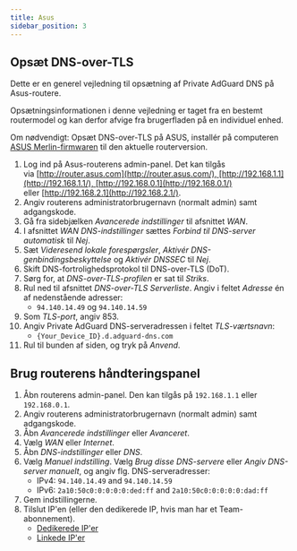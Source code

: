 ```yaml
---
title: Asus
sidebar_position: 3
---
```


## Opsæt DNS-over-TLS

Dette er en generel vejledning til opsætning af Private AdGuard DNS på Asus-routere.

Opsætningsinformationen i denne vejledning er taget fra en bestemt routermodel og kan derfor afvige fra brugerfladen på en individuel enhed.

Om nødvendigt: Opsæt DNS-over-TLS på ASUS, installér på computeren [ASUS Merlin-firmwaren](https://www.asuswrt-merlin.net/download) til den aktuelle routerversion.

1. Log ind på Asus-routerens admin-panel. Det kan tilgås via [http://router.asus.com](http://router.asus.com/), [http://192.168.1.1](http://192.168.1.1/), [http://192.168.0.1](http://192.168.0.1/) eller [http://192.168.2.1](http://192.168.2.1/).
2. Angiv routerens administratorbrugernavn (normalt admin) samt adgangskode.
3. Gå fra sidebjælken _Avancerede indstillinger_ til afsnittet _WAN_.
4. I afsnittet _WAN DNS-indstillinger_ sættes _Forbind til DNS-server automatisk_ til _Nej_.
5. Sæt _Videresend lokale forespørgsler_, _Aktivér DNS-genbindingsbeskyttelse_ og _Aktivér DNSSEC_ til _Nej_.
6. Skift DNS-fortrolighedsprotokol til DNS-over-TLS (DoT).
7. Sørg for, at _DNS-over-TLS-profilen_ er sat til _Striks_.
8. Rul ned til afsnittet _DNS-over-TLS Serverliste_. Angiv i feltet _Adresse_ én af nedenstående adresser:
    - `94.140.14.49` og `94.140.14.59`
9. Som _TLS-port_, angiv 853.
10. Angiv Private AdGuard DNS-serveradressen i feltet _TLS-værtsnavn_:
    - `{Your_Device_ID}.d.adguard-dns.com`
11. Rul til bunden af siden, og tryk på _Anvend_.

## Brug routerens håndteringspanel

1. Åbn routerens admin-panel. Den kan tilgås på `192.168.1.1` eller `192.168.0.1`.
2. Angiv routerens administratorbrugernavn (normalt admin) samt adgangskode.
3. Åbn _Avancerede indstillinger_ eller _Avanceret_.
4. Vælg _WAN_ eller _Internet_.
5. Åbn _DNS-indstillinger_ eller _DNS_.
6. Vælg _Manuel indstilling_. Vælg _Brug disse DNS-servere_ eller _Angiv DNS-server manuelt_, og angiv flg. DNS-serveradresser:
    - IPv4: `94.140.14.49` and `94.140.14.59`
    - IPv6: `2a10:50c0:0:0:0:0:ded:ff` and `2a10:50c0:0:0:0:0:dad:ff`
7. Gem indstillingerne.
8. Tilslut IP'en (eller den dedikerede IP, hvis man har et Team-abonnement).
    - [Dedikerede IP'er](/private-dns/connect-devices/other-options/dedicated-ip.md)
    - [Linkede IP'er](/private-dns/connect-devices/other-options/linked-ip.md)
